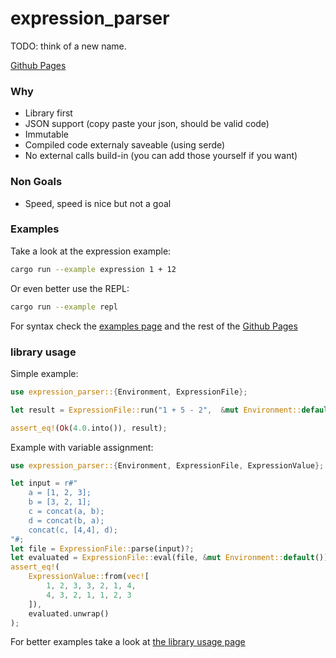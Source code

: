 # expression_parser


TODO: think of a new name.

[Github Pages](https://thomas9911.github.io/expression_parser/)

### Why
- Library first
- JSON support (copy paste your json, should be valid code)
- Immutable
- Compiled code externaly saveable (using serde)
- No external calls build-in (you can add those yourself if you want)

### Non Goals
- Speed, speed is nice but not a goal

### Examples

Take a look at the expression example:

```sh
cargo run --example expression 1 + 12
```

Or even better use the REPL:

```sh
cargo run --example repl
```

For syntax check the [examples page](https://thomas9911.github.io/expression_parser/chapter_5.html) and the rest of the [Github Pages](https://thomas9911.github.io/expression_parser/)

### library usage

Simple example:

```rust
use expression_parser::{Environment, ExpressionFile};

let result = ExpressionFile::run("1 + 5 - 2",  &mut Environment::default());

assert_eq!(Ok(4.0.into()), result);
```

Example with variable assignment:

```rust
use expression_parser::{Environment, ExpressionFile, ExpressionValue};

let input = r#"
    a = [1, 2, 3];
    b = [3, 2, 1];
    c = concat(a, b);
    d = concat(b, a);
    concat(c, [4,4], d);
"#;
let file = ExpressionFile::parse(input)?;
let evaluated = ExpressionFile::eval(file, &mut Environment::default());
assert_eq!(
    ExpressionValue::from(vec![
        1, 2, 3, 3, 2, 1, 4,
        4, 3, 2, 1, 1, 2, 3
    ]),
    evaluated.unwrap()
);
```

For better examples take a look at [the library usage page](https://thomas9911.github.io/expression_parser/chapter_6.html)

